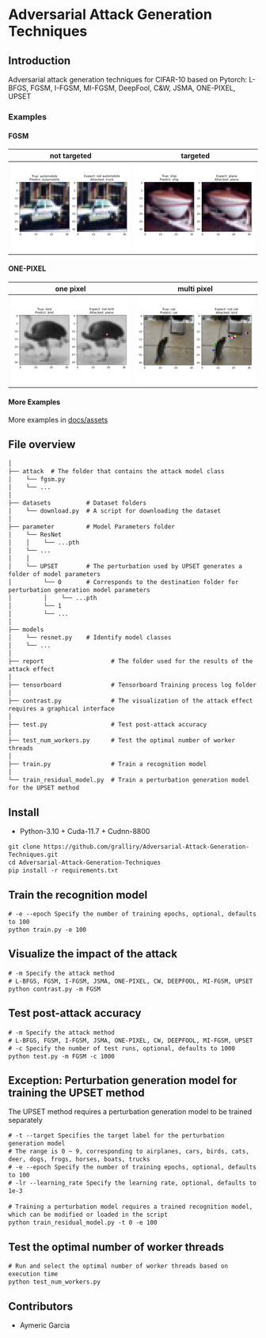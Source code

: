 # Adversarial Attack Generation Techniques

## Introduction

Adversarial attack generation techniques for CIFAR-10 based on Pytorch: L-BFGS, FGSM, I-FGSM, MI-FGSM, DeepFool, C&W, JSMA, ONE-PIXEL, UPSET

### Examples

#### FGSM

| not targeted                             | targeted                               |
|------------------------------------------|----------------------------------------|
| ![nt-no.png](docs/assets/FGSM/nt-no.png) | ![t-no.png](docs/assets/FGSM/t-no.png) |

#### ONE-PIXEL

| one pixel                                     | multi pixel                                     |
|-----------------------------------------------|-------------------------------------------------|
| ![nt-no.png](docs/assets/ONE-PIXEL/nt-no.png) | ![nt-yes.png](docs/assets/ONE-PIXEL/nt-yes.png) |

#### More Examples 

More examples in [docs/assets](docs/assets)

## File overview

```
│
├── attack  # The folder that contains the attack model class
│    └── fgsm.py
│    └── ...
│
├── datasets          # Dataset folders
│    └── download.py  # A script for downloading the dataset
│
├── parameter         # Model Parameters folder
│    └── ResNet
│    │    └── ...pth
│    └── ...
│    │ 
│    └── UPSET        # The perturbation used by UPSET generates a folder of model parameters
│         └── 0       # Corresponds to the destination folder for perturbation generation model parameters
│         │    └── ...pth
│         └── 1
│         └── ...
│
├── models       
│    └── resnet.py    # Identify model classes
│    └── ...
│
├── report                   # The folder used for the results of the attack effect
│ 
├── tensorboard              # Tensorboard Training process log folder
│
├── contrast.py              # The visualization of the attack effect requires a graphical interface
│
├── test.py                  # Test post-attack accuracy
│
├── test_num_workers.py      # Test the optimal number of worker threads
│
├── train.py                 # Train a recognition model
│
└── train_residual_model.py  # Train a perturbation generation model for the UPSET method
```

## Install

* Python-3.10 + Cuda-11.7 + Cudnn-8800

```shell
git clone https://github.com/gralliry/Adversarial-Attack-Generation-Techniques.git
cd Adversarial-Attack-Generation-Techniques
pip install -r requirements.txt
```

## Train the recognition model

```shell
# -e --epoch Specify the number of training epochs, optional, defaults to 100
python train.py -e 100
```

## Visualize the impact of the attack

```shell
# -m Specify the attack method
# L-BFGS, FGSM, I-FGSM, JSMA, ONE-PIXEL, CW, DEEPFOOL, MI-FGSM, UPSET
python contrast.py -m FGSM
```

## Test post-attack accuracy

```shell
# -m Specify the attack method
# L-BFGS, FGSM, I-FGSM, JSMA, ONE-PIXEL, CW, DEEPFOOL, MI-FGSM, UPSET
# -c Specify the number of test runs, optional, defaults to 1000
python test.py -m FGSM -c 1000
```

## Exception: Perturbation generation model for training the UPSET method

The UPSET method requires a perturbation generation model to be trained separately

```shell
# -t --target Specifies the target label for the perturbation generation model
# The range is 0 ~ 9, corresponding to airplanes, cars, birds, cats, deer, dogs, frogs, horses, boats, trucks
# -e --epoch Specify the number of training epochs, optional, defaults to 100
# -lr --learning_rate Specify the learning rate, optional, defaults to 1e-3

# Training a perturbation model requires a trained recognition model, which can be modified or loaded in the script
python train_residual_model.py -t 0 -e 100
```

## Test the optimal number of worker threads

```shell
# Run and select the optimal number of worker threads based on execution time
python test_num_workers.py
```

## Contributors

- Aymeric Garcia
